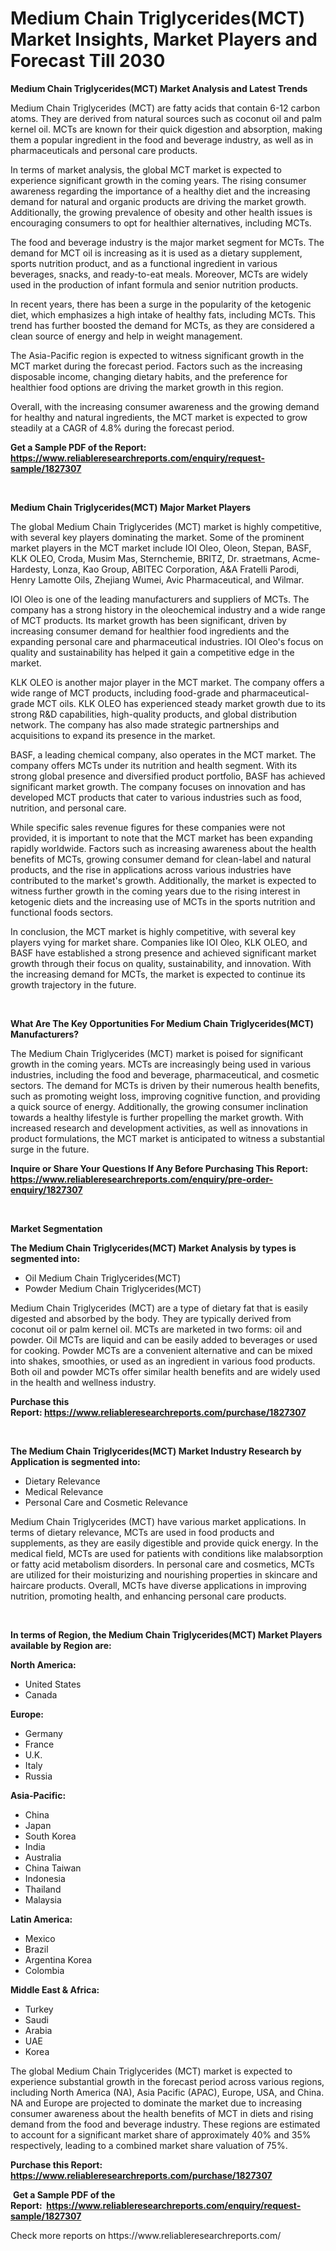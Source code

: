 <p><h1>Medium Chain Triglycerides(MCT) Market Insights, Market Players and Forecast Till 2030</h1></p><p><strong>Medium Chain Triglycerides(MCT) Market Analysis and Latest Trends</strong></p>
<p><p>Medium Chain Triglycerides (MCT) are fatty acids that contain 6-12 carbon atoms. They are derived from natural sources such as coconut oil and palm kernel oil. MCTs are known for their quick digestion and absorption, making them a popular ingredient in the food and beverage industry, as well as in pharmaceuticals and personal care products.</p><p>In terms of market analysis, the global MCT market is expected to experience significant growth in the coming years. The rising consumer awareness regarding the importance of a healthy diet and the increasing demand for natural and organic products are driving the market growth. Additionally, the growing prevalence of obesity and other health issues is encouraging consumers to opt for healthier alternatives, including MCTs.</p><p>The food and beverage industry is the major market segment for MCTs. The demand for MCT oil is increasing as it is used as a dietary supplement, sports nutrition product, and as a functional ingredient in various beverages, snacks, and ready-to-eat meals. Moreover, MCTs are widely used in the production of infant formula and senior nutrition products.</p><p>In recent years, there has been a surge in the popularity of the ketogenic diet, which emphasizes a high intake of healthy fats, including MCTs. This trend has further boosted the demand for MCTs, as they are considered a clean source of energy and help in weight management.</p><p>The Asia-Pacific region is expected to witness significant growth in the MCT market during the forecast period. Factors such as the increasing disposable income, changing dietary habits, and the preference for healthier food options are driving the market growth in this region.</p><p>Overall, with the increasing consumer awareness and the growing demand for healthy and natural ingredients, the MCT market is expected to grow steadily at a CAGR of 4.8% during the forecast period.</p></p>
<p><strong>Get a Sample PDF of the Report:&nbsp; <a href="https://www.reliableresearchreports.com/enquiry/request-sample/1827307">https://www.reliableresearchreports.com/enquiry/request-sample/1827307</a></strong></p>
<p>&nbsp;</p>
<p><strong>Medium Chain Triglycerides(MCT) Major Market Players</strong></p>
<p><p>The global Medium Chain Triglycerides (MCT) market is highly competitive, with several key players dominating the market. Some of the prominent market players in the MCT market include IOI Oleo, Oleon, Stepan, BASF, KLK OLEO, Croda, Musim Mas, Sternchemie, BRITZ, Dr. straetmans, Acme-Hardesty, Lonza, Kao Group, ABITEC Corporation, A&A Fratelli Parodi, Henry Lamotte Oils, Zhejiang Wumei, Avic Pharmaceutical, and Wilmar.</p><p>IOI Oleo is one of the leading manufacturers and suppliers of MCTs. The company has a strong history in the oleochemical industry and a wide range of MCT products. Its market growth has been significant, driven by increasing consumer demand for healthier food ingredients and the expanding personal care and pharmaceutical industries. IOI Oleo's focus on quality and sustainability has helped it gain a competitive edge in the market.</p><p>KLK OLEO is another major player in the MCT market. The company offers a wide range of MCT products, including food-grade and pharmaceutical-grade MCT oils. KLK OLEO has experienced steady market growth due to its strong R&D capabilities, high-quality products, and global distribution network. The company has also made strategic partnerships and acquisitions to expand its presence in the market.</p><p>BASF, a leading chemical company, also operates in the MCT market. The company offers MCTs under its nutrition and health segment. With its strong global presence and diversified product portfolio, BASF has achieved significant market growth. The company focuses on innovation and has developed MCT products that cater to various industries such as food, nutrition, and personal care.</p><p>While specific sales revenue figures for these companies were not provided, it is important to note that the MCT market has been expanding rapidly worldwide. Factors such as increasing awareness about the health benefits of MCTs, growing consumer demand for clean-label and natural products, and the rise in applications across various industries have contributed to the market's growth. Additionally, the market is expected to witness further growth in the coming years due to the rising interest in ketogenic diets and the increasing use of MCTs in the sports nutrition and functional foods sectors.</p><p>In conclusion, the MCT market is highly competitive, with several key players vying for market share. Companies like IOI Oleo, KLK OLEO, and BASF have established a strong presence and achieved significant market growth through their focus on quality, sustainability, and innovation. With the increasing demand for MCTs, the market is expected to continue its growth trajectory in the future.</p></p>
<p>&nbsp;</p>
<p><strong>What Are The Key Opportunities For Medium Chain Triglycerides(MCT) Manufacturers?</strong></p>
<p><p>The Medium Chain Triglycerides (MCT) market is poised for significant growth in the coming years. MCTs are increasingly being used in various industries, including the food and beverage, pharmaceutical, and cosmetic sectors. The demand for MCTs is driven by their numerous health benefits, such as promoting weight loss, improving cognitive function, and providing a quick source of energy. Additionally, the growing consumer inclination towards a healthy lifestyle is further propelling the market growth. With increased research and development activities, as well as innovations in product formulations, the MCT market is anticipated to witness a substantial surge in the future.</p></p>
<p><strong>Inquire or Share Your Questions If Any Before Purchasing This Report: <a href="https://www.reliableresearchreports.com/enquiry/pre-order-enquiry/1827307">https://www.reliableresearchreports.com/enquiry/pre-order-enquiry/1827307</a></strong></p>
<p>&nbsp;</p>
<p><strong>Market Segmentation</strong></p>
<p><strong>The Medium Chain Triglycerides(MCT) Market Analysis by types is segmented into:</strong></p>
<p><ul><li>Oil Medium Chain Triglycerides(MCT)</li><li>Powder Medium Chain Triglycerides(MCT)</li></ul></p>
<p><p>Medium Chain Triglycerides (MCT) are a type of dietary fat that is easily digested and absorbed by the body. They are typically derived from coconut oil or palm kernel oil. MCTs are marketed in two forms: oil and powder. Oil MCTs are liquid and can be easily added to beverages or used for cooking. Powder MCTs are a convenient alternative and can be mixed into shakes, smoothies, or used as an ingredient in various food products. Both oil and powder MCTs offer similar health benefits and are widely used in the health and wellness industry.</p></p>
<p><strong>Purchase this Report:&nbsp;<a href="https://www.reliableresearchreports.com/purchase/1827307">https://www.reliableresearchreports.com/purchase/1827307</a></strong></p>
<p>&nbsp;</p>
<p><strong>The Medium Chain Triglycerides(MCT) Market Industry Research by Application is segmented into:</strong></p>
<p><ul><li>Dietary Relevance</li><li>Medical Relevance</li><li>Personal Care and Cosmetic Relevance</li></ul></p>
<p><p>Medium Chain Triglycerides (MCT) have various market applications. In terms of dietary relevance, MCTs are used in food products and supplements, as they are easily digestible and provide quick energy. In the medical field, MCTs are used for patients with conditions like malabsorption or fatty acid metabolism disorders. In personal care and cosmetics, MCTs are utilized for their moisturizing and nourishing properties in skincare and haircare products. Overall, MCTs have diverse applications in improving nutrition, promoting health, and enhancing personal care products.</p></p>
<p>&nbsp;</p>
<p><strong>In terms of Region, the Medium Chain Triglycerides(MCT) Market Players available by Region are:</strong></p>
<p>
    <p> <strong> North America: </strong>
        <ul>
            <li>United States</li>
            <li>Canada</li>
        </ul>
        </p> 
    <p> <strong> Europe: </strong>
        <ul>
            <li>Germany</li>
            <li>France</li>
            <li>U.K.</li>
            <li>Italy</li>
            <li>Russia</li>
        </ul>
        </p> 
    <p> <strong> Asia-Pacific: </strong>
        <ul>
            <li>China</li>
            <li>Japan</li>
            <li>South Korea</li>
            <li>India</li>
            <li>Australia</li>
            <li>China Taiwan</li>
            <li>Indonesia</li>
            <li>Thailand</li>
            <li>Malaysia</li>
        </ul>
        </p> 
    <p> <strong> Latin America: </strong>
        <ul>
            <li>Mexico</li>
            <li>Brazil</li>
            <li>Argentina Korea</li>
            <li>Colombia</li>
        </ul>
        </p> 
    <p> <strong> Middle East & Africa: </strong>
        <ul>
            <li>Turkey</li>
            <li>Saudi</li>
            <li>Arabia</li>
            <li>UAE</li>
            <li>Korea</li>
        </ul>
    </p>
    </p>
<p><p>The global Medium Chain Triglycerides (MCT) market is expected to experience substantial growth in the forecast period across various regions, including North America (NA), Asia Pacific (APAC), Europe, USA, and China. NA and Europe are projected to dominate the market due to increasing consumer awareness about the health benefits of MCT in diets and rising demand from the food and beverage industry. These regions are estimated to account for a significant market share of approximately 40% and 35% respectively, leading to a combined market share valuation of 75%.</p></p>
<p><strong>Purchase this Report: <a href="https://www.reliableresearchreports.com/purchase/1827307">https://www.reliableresearchreports.com/purchase/1827307</a></strong></p>
<p>&nbsp;<strong>Get a Sample PDF of the Report:&nbsp;&nbsp;<a href="https://www.reliableresearchreports.com/enquiry/request-sample/1827307">https://www.reliableresearchreports.com/enquiry/request-sample/1827307</a></strong></p>
<p><strong></strong></p>
<p>Check more reports on https://www.reliableresearchreports.com/</p>